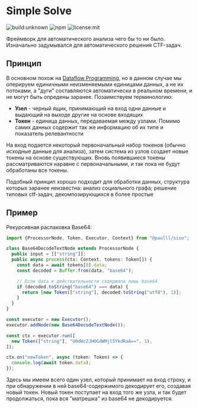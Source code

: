# Simple Solve

![build:unknown](https://travis-ci.org/paulll/siso.svg?branch=master)
![npm](https://img.shields.io/npm/v/@paulll/siso.svg)
![license:mit](https://img.shields.io/npm/l/@paulll/siso.svg)

Фреймворк для автоматического анализа чего бы то ни было. Изначально 
задумывался для автоматического решения CTF-задач.

## Принцип

В основном похож на [Dataflow Programming](https://ru.wikipedia.org/wiki/Программирование_потоков_данных),
но в данном случае мы оперируем единичными неизменяемыми единицами данных, а не их потоками, а 
"дуги" составляются автоматически в реальном времени, и не могут быть опредены заранее. Позаимствуем
терминологию:

- __Узел__ - черный ящик, принимающий на вход одни данные и выдающий на выходе другие 
на основе входящих
- __Токен__ - единица данных, передаваемая между узлами. Помимо самих данных содержит 
так же информацию об их типе и показатель релевантности

На вход подается некоторый первоначальный набор токенов (обычно исходные данные для анализа),
затем система из узлов создает новые токены на основе существующих. 
Вновь появившиеся токены рассматриваются наравне с первоначальными, и так пока не будут обработаны
все токены.

Подобный принцип хорошо подходит для обработки данных, структура которых заранее неизвестна:
анализ социального графа; решение типовых ctf-задач, декомпозирующихся в более простые

## Пример

Рекурсивная распаковка Base64:

```typescript
import {ProcessorNode, Token, Executor, Context} from "@paulll/siso";

class Base64DecodeTextNode extends ProcessorNode {
  public input = [["string"]];
  public async process(ctx: Context, tokens: Token[]) {
    const data = await tokens[0].data;
    const decoded = Buffer.from(data, "base64");

    // Если data в действительности содержала лишь base64
    if (decoded.toString("base64") === data) {
      return [new Token(["string"], decoded.toString("utf8"), 1)];
    }
  }
}

const executor = new Executor();
executor.addNode(new Base64DecodeTextNode());

const ctx = executor.run([
  new Token(["string"], "U0dWc2JHOGdWMjl5YkdRaA==", 1),
]);

ctx.on("newToken", async (token: Token) => {
  console.log(await token.data);
});
```

Здесь мы имеем всего один узел, который принимает на вход строку, и при обнаружении в ней
base64-содержимого декодирует его, создавая новый токен. Новый токен поступает на вход 
того же узла, и так будет продолжаться, пока вся "матрешка" из base64 не декодируется.



